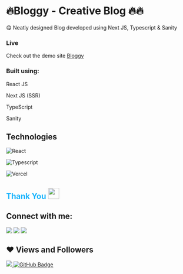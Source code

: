 
<h1> 🔥Bloggy - Creative Blog 🔥🔥 </h1>

😋 Neatly designed Blog developed using Next JS, Typescript & Sanity


### Live
Check out the demo site [Bloggy](https://bloggy-taupe.vercel.app/)


### Built using:
React JS

Next JS (SSR)

TypeScript

Sanity

## Technologies

![React](https://img.shields.io/badge/React-20232A?style=for-the-badge&logo=react&logoColor=61DAFB)

![Typescript](	https://img.shields.io/badge/TypeScript-007ACC?style=for-the-badge&logo=typescript&logoColor=white)


![Vercel](https://img.shields.io/badge/Vercel-000000?style=for-the-badge&logo=vercel&logoColor=white)



<h2 style="color:#16b3fd">Thank You <img src="https://raw.githubusercontent.com/MartinHeinz/MartinHeinz/master/wave.gif" width="30px"></h1>

## Connect with me:

<p align="left">

<a href = "https://www.linkedin.com/in/fabii-kelvans-41343386/"><img src="https://img.icons8.com/fluent/48/000000/linkedin.png"/></a>
<a href = "https://twitter.com/Fabian_Kelvans"><img src="https://img.icons8.com/fluent/48/000000/twitter.png"/></a>
<a href = "https://www.instagram.com/fabii_kelvans/"><img src="https://img.icons8.com/fluent/48/000000/instagram-new.png"/></a>

</p>

## ❤ Views and Followers

<a href="https://github.com/Meghna-DAS/github-profile-views-counter">
    <img src="https://komarev.com/ghpvc/?username=fabiikelvans">
</a>
<a href="https://github.com/fabiikelvans?tab=followers"><img src="https://img.shields.io/github/followers/fabiikelvans?label=Followers&style=social" alt="GitHub Badge"></a>
